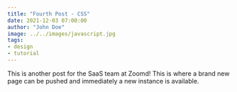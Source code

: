 ```yaml
---
title: "Fourth Post - CSS"
date: 2021-12-03 07:00:00
author: "John Doe"
image: ../../images/javascript.jpg
tags:
- design
- tutorial
---
```


This is another post for the SaaS team at Zoomd! This is where a brand new page can be pushed and immediately a new instance is available.
